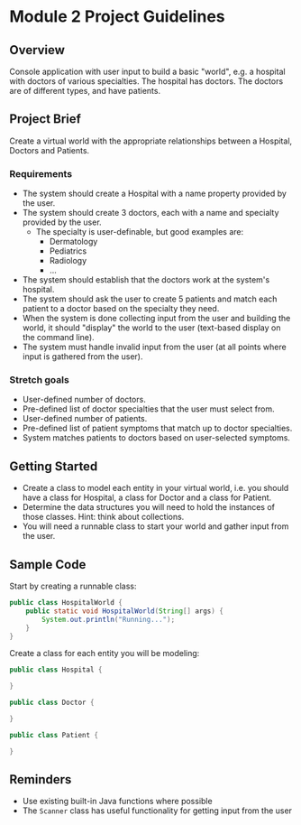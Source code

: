 # Module 2 Project Guidelines

## Overview

Console application with user input to build a basic "world", e.g. a hospital
with doctors of various specialties. The hospital has doctors. The doctors are
of different types, and have patients.

## Project Brief

Create a virtual world with the appropriate relationships between a Hospital,
Doctors and Patients.

### Requirements

- The system should create a Hospital with a name property provided by the user.
- The system should create 3 doctors, each with a name and specialty provided by
  the user.
  - The specialty is user-definable, but good examples are:
    - Dermatology
    - Pediatrics
    - Radiology
    - ...
- The system should establish that the doctors work at the system's hospital.
- The system should ask the user to create 5 patients and match each patient to
  a doctor based on the specialty they need.
- When the system is done collecting input from the user and building the world,
  it should "display" the world to the user (text-based display on the command
  line).
- The system must handle invalid input from the user (at all points where input
  is gathered from the user).

### Stretch goals

- User-defined number of doctors.
- Pre-defined list of doctor specialties that the user must select from.
- User-defined number of patients.
- Pre-defined list of patient symptoms that match up to doctor specialties.
- System matches patients to doctors based on user-selected symptoms.

## Getting Started

- Create a class to model each entity in your virtual world, i.e. you should
  have a class for Hospital, a class for Doctor and a class for Patient.
- Determine the data structures you will need to hold the instances of those
  classes. Hint: think about collections.
- You will need a runnable class to start your world and gather input from the
  user.

## Sample Code

Start by creating a runnable class:

```java
public class HospitalWorld {
    public static void HospitalWorld(String[] args) {
        System.out.println("Running...");
    }
}
```

Create a class for each entity you will be modeling:

```java
public class Hospital {

}
```

```java
public class Doctor {

}
```

```java
public class Patient {

}
```

## Reminders

- Use existing built-in Java functions where possible
- The `Scanner` class has useful functionality for getting input from the user
